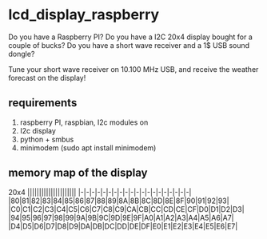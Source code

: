 # lcd_display_raspberry

Do you have a Raspberry PI? 
Do you have a I2C 20x4 display bought for a couple of bucks? 
Do you have a short wave receiver and a 1$ USB sound dongle? 

Tune your short wave receiver on 10.100 MHz USB, and receive the weather forecast on the display! 

## requirements

1. raspberry PI, raspbian, I2c modules on
2. I2c display
3. python + smbus
4. minimodem (sudo apt install minimodem)

## memory map of the display 

20x4
|||||||||||||||||||||
|-|-|-|-|-|-|-|-|-|-|-|-|-|-|-|-|-|-|-|-|
|80|81|82|83|84|85|86|87|88|89|8A|8B|8C|8D|8E|8F|90|91|92|93|
|C0|C1|C2|C3|C4|C5|C6|C7|C8|C9|CA|CB|CC|CD|CE|CF|D0|D1|D2|D3|
|94|95|96|97|98|99|9A|9B|9C|9D|9E|9F|A0|A1|A2|A3|A4|A5|A6|A7|
|D4|D5|D6|D7|D8|D9|DA|DB|DC|DD|DE|DF|E0|E1|E2|E3|E4|E5|E6|E7|

